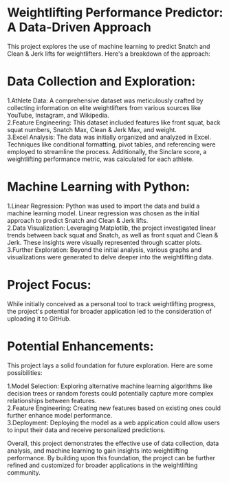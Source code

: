 # Weightlifting Performance Predictor: A Data-Driven Approach
This project explores the use of machine learning to predict Snatch and Clean & Jerk lifts for weightlifters. Here's a breakdown of the approach:
# Data Collection and Exploration:
1.Athlete Data: A comprehensive dataset was meticulously crafted by collecting information on elite weightlifters from various sources like YouTube, Instagram, and Wikipedia.<br>
2.Feature Engineering: This dataset included features like front squat, back squat numbers, Snatch Max, Clean & Jerk Max, and weight.<br>
3.Excel Analysis: The data was initially organized and analyzed in Excel. Techniques like conditional formatting, pivot tables, and referencing were employed to streamline the process. Additionally, the Sinclare score, a weightlifting performance metric, was calculated for each athlete.
# Machine Learning with Python:
1.Linear Regression: Python was used to import the data and build a machine learning model. Linear regression was chosen as the initial approach to predict Snatch and Clean & Jerk lifts.<br>
2.Data Visualization: Leveraging Matplotlib, the project investigated linear trends between back squat and Snatch, as well as front squat and Clean & Jerk. These insights were visually represented through scatter plots.<br>
3.Further Exploration: Beyond the initial analysis, various graphs and visualizations were generated to delve deeper into the weightlifting data.
# Project Focus:
While initially conceived as a personal tool to track weightlifting progress, the project's potential for broader application led to the consideration of uploading it to GitHub.
# Potential Enhancements:
This project lays a solid foundation for future exploration. Here are some possibilities:

1.Model Selection: Exploring alternative machine learning algorithms like decision trees or random forests could potentially capture more complex relationships between features.<br>
2.Feature Engineering: Creating new features based on existing ones could further enhance model performance.<br>
3.Deployment: Deploying the model as a web application could allow users to input their data and receive personalized predictions.<br>

Overall, this project demonstrates the effective use of data collection, data analysis, and machine learning to gain insights into weightlifting performance. By building upon this foundation, the project can be further refined and customized for broader applications in the weightlifting community.
